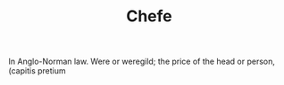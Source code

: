 ---
title: Chefe
letter: C
permalink: "/definitions/bld-chefe.html"
body: In Anglo-Norman law. Were or weregild; the price of the head or person, (capitis
  pretium
published_at: '2018-07-07'
source: Black's Law Dictionary 2nd Ed (1910)
layout: post
---